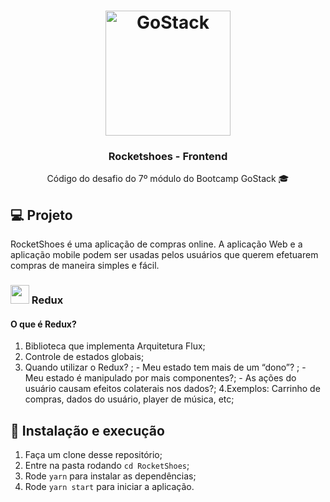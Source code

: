 <h1 align="center">
  <img alt="GoStack" src="https://rocketseat-cdn.s3-sa-east-1.amazonaws.com/bootcamp-header.png" width="200px" />
</h1>

<h3 align="center">Rocketshoes - Frontend</h3>

<p align="center">Código do desafio do 7º módulo do Bootcamp GoStack 🎓</p>

## 💻 Projeto

RocketShoes é uma aplicação de compras online. A aplicação Web e a aplicação mobile podem ser usadas pelos usuários que querem efetuarem compras de maneira simples e fácil.

### <img src="https://cdn.worldvectorlogo.com/logos/redux.svg" width="30px" /> Redux
  
####  O que é Redux? 
  1. Biblioteca que implementa Arquitetura Flux; 
  2. Controle de estados globais; 
  3. Quando utilizar o Redux? ;
    -  Meu estado tem mais de um “dono”? ;
    - Meu estado é manipulado por mais componentes?; 
    - As ações do usuário causam efeitos colaterais nos dados?; 
  4.Exemplos: Carrinho de compras, dados do usuário, player de música, etc;

## 🚀 Instalação e execução

1. Faça um clone desse repositório;
2. Entre na pasta rodando `cd RocketShoes`;
3. Rode `yarn` para instalar as dependências;
4. Rode `yarn start` para iniciar a aplicação.
